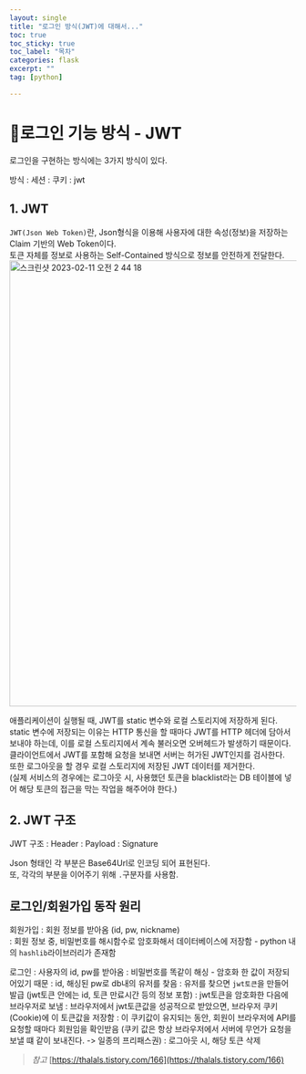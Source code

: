 ```yaml
---
layout: single
title: "로그인 방식(JWT)에 대해서..."
toc: true
toc_sticky: true
toc_label: "목차"
categories: flask
excerpt: ""
tag: [python]

---
```


# 📘로그인 기능 방식 - JWT
로그인을 구현하는 방식에는 3가지 방식이 있다.  

방식
: 세션
: 쿠키
: jwt

## 1. JWT
`JWT(Json Web Token)`란, Json형식을 이용해 사용자에 대한 속성(정보)을 저장하는 Claim 기반의 Web Token이다.  
토큰 자체를 정보로 사용하는 Self-Contained 방식으로 정보를 안전하게 전달한다.  
<img width="782" alt="스크린샷 2023-02-11 오전 2 44 18" src="https://user-images.githubusercontent.com/104587537/218160212-c5d38c33-2f92-4eec-81fa-bb03e1c3ae3d.png">
<br>

애플리케이션이 실행될 때, JWT를 static 변수와 로컬 스토리지에 저장하게 된다.  
static 변수에 저장되는 이유는 HTTP 통신을 할 때마다 JWT를 HTTP 헤더에 담아서 보내야 하는데, 이를 로컬 스토리지에서 계속 불러오면 오버헤드가 발생하기 때문이다.  
클라이언트에서 JWT를 포함해 요청을 보내면 서버는 허가된 JWT인지를 검사한다.  
또한 로그아웃을 할 경우 로컬 스토리지에 저장된 JWT 데이터를 제거한다.  
(실제 서비스의 경우에는 로그아웃 시, 사용했던 토큰을 blacklist라는 DB 테이블에 넣어 해당 토큰의 접근을 막는 작업을 해주어야 한다.)

## 2. JWT 구조

JWT 구조
: Header
: Payload
: Signature

Json 형태인 각 부분은 Base64Url로 인코딩 되어 표현된다.  
또, 각각의 부분을 이어주기 위해 `.`구분자를 사용함.  


## 로그인/회원가입 동작 원리

회원가입
: 회원 정보를 받아옴 (id, pw, nickname)  
: 회원 정보 중, 비밀번호를 해시함수로 암호화해서 데이터베이스에 저장함 - python 내의 `hashlib`라이브러리가 존재함
<br>

로그인
: 사용자의 id, pw를 받아옴
: 비밀번호를 똑같이 해싱 - 암호화 한 값이 저장되어있기 때문
: id, 해싱된 pw로 db내의 유저를 찾음
: 유저를 찾으면 `jwt토큰`을 만들어 발급 (jwt토큰 안에는 id, 토큰 만료시간 등의 정보 포함)
: jwt토큰을 암호화한 다음에 브라우저로 보냄
: 브라우저에서 jwt토큰값을 성공적으로 받았으면, 브라우저 쿠키(Cookie)에 이 토큰값을 저장함
: 이 쿠키값이 유지되는 동안, 회원이 브라우저에 API를 요청할 때마다 회원임을 확인받음 (쿠키 값은 항상 브라우저에서 서버에 무언가 요청을 보낼 떄 같이 보내진다. -> 일종의 프리패스권)
: 로그아웃 시, 해당 토큰 삭제

> *참고*
> [https://thalals.tistory.com/166](https://thalals.tistory.com/166)
